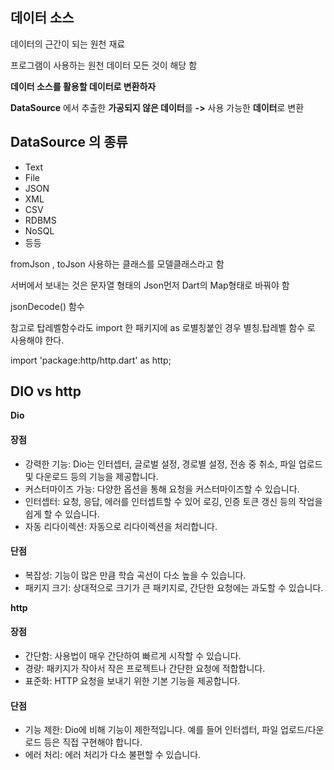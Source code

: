 ## **데이터 소스**

데이터의 근간이 되는 원천 재료

프로그램이 사용하는 원천 데이터 모든 것이 해당 함

**데이터 소스를 활용할 데이터로 변환하자**

**DataSource** 에서 추출한 **가공되지 않은 데이터**를 **->** 사용 가능한 **데이터**로 변환

## **DataSource 의 종류**

- Text
- File
- JSON
- XML
- CSV
- RDBMS
- NoSQL
- 등등

fromJson , toJson 사용하는 클래스를 모델클래스라고 함 

서버에서 보내는 것은 문자열 형태의 Json먼저 Dart의 Map형태로 바꿔야 함 

jsonDecode() 함수

참고로 탑레벨함수라도  import 한 패키지에 as 로별칭붙인 경우 별칭.탑레벨 함수 로 사용해야 한다.

import 'package:http/http.dart' as http;

## **DIO vs http** 

**Dio** 

#### 장점

- 강력한 기능: Dio는 인터셉터, 글로벌 설정, 경로별 설정, 전송 중 취소, 파일 업로드 및 다운로드 등의 기능을 제공합니다.
- 커스터마이즈 가능: 다양한 옵션을 통해 요청을 커스터마이즈할 수 있습니다.
- 인터셉터: 요청, 응답, 에러를 인터셉트할 수 있어 로깅, 인증 토큰 갱신 등의 작업을 쉽게 할 수 있습니다.
- 자동 리다이렉션: 자동으로 리다이렉션을 처리합니다.

#### 단점
- 복잡성: 기능이 많은 만큼 학습 곡선이 다소 높을 수 있습니다.
- 패키지 크기: 상대적으로 크기가 큰 패키지로, 간단한 요청에는 과도할 수 있습니다.

**http**

#### 장점
- 간단함: 사용법이 매우 간단하여 빠르게 시작할 수 있습니다.
- 경량: 패키지가 작아서 작은 프로젝트나 간단한 요청에 적합합니다.
- 표준화: HTTP 요청을 보내기 위한 기본 기능을 제공합니다.

#### 단점
- 기능 제한: Dio에 비해 기능이 제한적입니다. 예를 들어 인터셉터, 파일 업로드/다운로드 등은 직접 구현해야 합니다.
- 에러 처리: 에러 처리가 다소 불편할 수 있습니다.